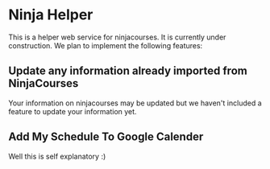 Ninja Helper
============

This is a helper web service for ninjacourses. It is currently under construction. We plan to implement the following features:

Update any information already imported from NinjaCourses
---------------------------------------------------------

Your information on ninjacourses may be updated but we haven't included a feature to update your information yet.

Add My Schedule To Google Calender
----------------------------------

Well this is self explanatory :)

